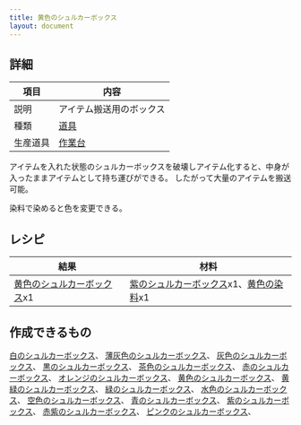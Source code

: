 ```yaml
---
title: 黄色のシュルカーボックス
layout: document
---
```

## 詳細

|項目|内容|
|---|---|
|説明|アイテム搬送用のボックス|
|種類|[道具](道具)|
|生産道具|[作業台](作業台)|

アイテムを入れた状態のシュルカーボックスを破壊しアイテム化すると、中身が入ったままアイテムとして持ち運びができる。
したがって大量のアイテムを搬送可能。

染料で染めると色を変更できる。

## レシピ

|結果|材料|
|---|---|
|[黄色のシュルカーボックス](黄色のシュルカーボックス)x1|[紫のシュルカーボックス](紫のシュルカーボックス)x1、[黄色の染料](黄色の染料)x1|

## 作成できるもの

[白のシュルカーボックス](白のシュルカーボックス)、
[薄灰色のシュルカーボックス](薄灰色のシュルカーボックス)、
[灰色のシュルカーボックス](灰色のシュルカーボックス)、
[黒のシュルカーボックス](黒のシュルカーボックス)、
[茶色のシュルカーボックス](茶色のシュルカーボックス)、
[赤のシュルカーボックス](赤のシュルカーボックス)、
[オレンジのシュルカーボックス](オレンジのシュルカーボックス)、
[黄色のシュルカーボックス](黄色のシュルカーボックス)、
[黄緑のシュルカーボックス](黄緑のシュルカーボックス)、
[緑のシュルカーボックス](緑のシュルカーボックス)、
[水色のシュルカーボックス](水色のシュルカーボックス)、
[空色のシュルカーボックス](空色のシュルカーボックス)、
[青のシュルカーボックス](青のシュルカーボックス)、
[紫のシュルカーボックス](紫のシュルカーボックス)、
[赤紫のシュルカーボックス](赤紫のシュルカーボックス)、
[ピンクのシュルカーボックス](ピンクのシュルカーボックス)、
